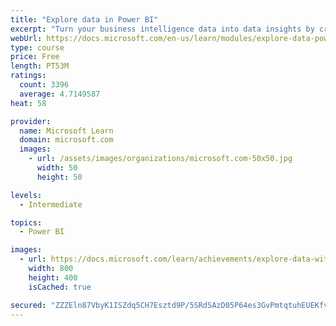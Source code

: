 ```yaml
---
title: "Explore data in Power BI"
excerpt: "Turn your business intelligence data into data insights by creating and configuring Power BI dashboards."
webUrl: https://docs.microsoft.com/en-us/learn/modules/explore-data-power-bi/
type: course
price: Free
length: PT53M
ratings:
  count: 3396
  average: 4.7149587
heat: 58

provider:
  name: Microsoft Learn
  domain: microsoft.com
  images:
    - url: /assets/images/organizations/microsoft.com-50x50.jpg
      width: 50
      height: 50

levels:
  - Intermediate

topics:
  - Power BI

images:
  - url: https://docs.microsoft.com/learn/achievements/explore-data-with-power-bi-desktop-social.png
    width: 800
    height: 400
    isCached: true

secured: "ZZZEln87VbyK1ISZdq5CH7Esztd9P/5SRdSAzD05P64es3GvPmtqtuhEUEKfv3QItazl2mzYdJ0InogMQUI0V0dvaKHSbkPfPzqsYCzMG0yvHVuElw3zSE2ZM6g88f2PquZbuqatKhPHYVkuCt+9deZ1UpSTv1jPuXI2Oy7EcJpFy/xXAnmgBakrLun6BSXj/Y7SBzn4eBiWPTx2FS1pHnGK9bUYnsX/vq4vtbsFR/bZijLgR/yBSjTvIBzb9+/1Me0qPu3a73GxGk4VMJYfhNIfvk3Xa+3Kh6reCuEyGPQwa636l+o/CqHaUf5K59M3uHRvIHjeg1pn6PD6qhdRi87BesZYuQpuue6wWlGjwnSbZLQNIuwnBLuY6rEamxaTrBxnkywl1HqSazFhpv/92M5uLf9Alm3aDGbRyNL+lr8=;i6kqMgDAsm6U9OnDADfrVQ=="
---
```


